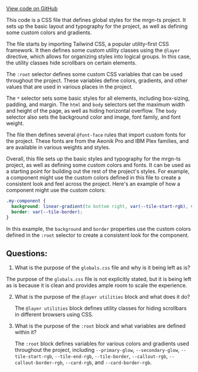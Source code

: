 [View code on GitHub](https://github.com/mrgnlabs/mrgn-ts/apps/marginfi-landing-page/src/styles/globals.css)

This code is a CSS file that defines global styles for the mrgn-ts project. It sets up the basic layout and typography for the project, as well as defining some custom colors and gradients.

The file starts by importing Tailwind CSS, a popular utility-first CSS framework. It then defines some custom utility classes using the `@layer` directive, which allows for organizing styles into logical groups. In this case, the utility classes hide scrollbars on certain elements.

The `:root` selector defines some custom CSS variables that can be used throughout the project. These variables define colors, gradients, and other values that are used in various places in the project.

The `*` selector sets some basic styles for all elements, including box-sizing, padding, and margin. The `html` and `body` selectors set the maximum width and height of the page, as well as hiding horizontal overflow. The `body` selector also sets the background color and image, font family, and font weight.

The file then defines several `@font-face` rules that import custom fonts for the project. These fonts are from the Aeonik Pro and IBM Plex families, and are available in various weights and styles.

Overall, this file sets up the basic styles and typography for the mrgn-ts project, as well as defining some custom colors and fonts. It can be used as a starting point for building out the rest of the project's styles. For example, a component might use the custom colors defined in this file to create a consistent look and feel across the project. Here's an example of how a component might use the custom colors:

```css
.my-component {
  background: linear-gradient(to bottom right, var(--tile-start-rgb), var(--tile-end-rgb));
  border: var(--tile-border);
}
```

In this example, the `background` and `border` properties use the custom colors defined in the `:root` selector to create a consistent look for the component.

## Questions:

1.  What is the purpose of the `globals.css` file and why is it being left as is?

The purpose of the `globals.css` file is not explicitly stated, but it is being left as is because it is clean and provides ample room to scale the experience.

2. What is the purpose of the `@layer utilities` block and what does it do?

   The `@layer utilities` block defines utility classes for hiding scrollbars in different browsers using CSS.

3. What is the purpose of the `:root` block and what variables are defined within it?

   The `:root` block defines variables for various colors and gradients used throughout the project, including `--primary-glow`, `--secondary-glow`, `--tile-start-rgb`, `--tile-end-rgb`, `--tile-border`, `--callout-rgb`, `--callout-border-rgb`, `--card-rgb`, and `--card-border-rgb`.

